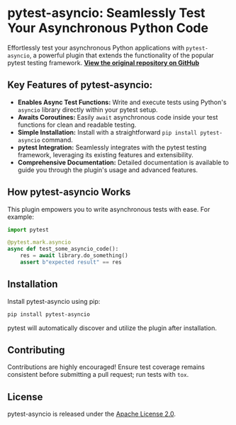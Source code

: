 # pytest-asyncio: Seamlessly Test Your Asynchronous Python Code

Effortlessly test your asynchronous Python applications with `pytest-asyncio`, a powerful plugin that extends the functionality of the popular pytest testing framework.  **[View the original repository on GitHub](https://github.com/pytest-dev/pytest-asyncio)**

## Key Features of pytest-asyncio:

*   **Enables Async Test Functions:** Write and execute tests using Python's `asyncio` library directly within your pytest setup.
*   **Awaits Coroutines:**  Easily `await` asynchronous code inside your test functions for clean and readable testing.
*   **Simple Installation:**  Install with a straightforward `pip install pytest-asyncio` command.
*   **pytest Integration:** Seamlessly integrates with the pytest testing framework, leveraging its existing features and extensibility.
*   **Comprehensive Documentation:**  Detailed documentation is available to guide you through the plugin's usage and advanced features.

## How pytest-asyncio Works

This plugin empowers you to write asynchronous tests with ease. For example:

```python
import pytest

@pytest.mark.asyncio
async def test_some_asyncio_code():
    res = await library.do_something()
    assert b"expected result" == res
```

## Installation

Install pytest-asyncio using pip:

```bash
pip install pytest-asyncio
```

pytest will automatically discover and utilize the plugin after installation.

## Contributing

Contributions are highly encouraged! Ensure test coverage remains consistent before submitting a pull request; run tests with `tox`.

## License

pytest-asyncio is released under the [Apache License 2.0](https://github.com/pytest-dev/pytest-asyncio/blob/main/LICENSE).